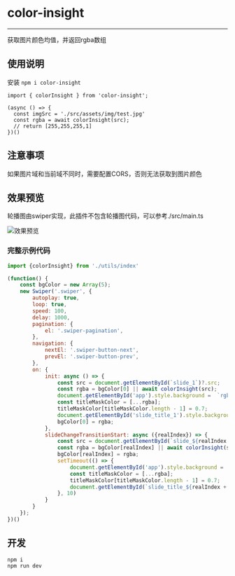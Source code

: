 # color-insight

----

获取图片颜色均值，并返回rgba数组


## 使用说明
安装 `npm i color-insight`

```shell
import { colorInsight } from 'color-insight';

(async () => {
  const imgSrc = './src/assets/img/test.jpg'
  const rgba = await colorInsight(src);
  // return [255,255,255,1]
})()
```

## 注意事项
如果图片域和当前域不同时，需要配置CORS，否则无法获取到图片颜色

## 效果预览
轮播图由swiper实现，此插件不包含轮播图代码，可以参考./src/main.ts

![效果预览](https://ihtmlcss-npm.oss-cn-beijing.aliyuncs.com/%40ihtmlcss/color-insight/preview.gif "效果预览")

### 完整示例代码

```javascript
import {colorInsight} from './utils/index'

(function() {
    const bgColor = new Array(5);
    new Swiper('.swiper', {
        autoplay: true,
        loop: true,
        speed: 100,
        delay: 1000,
        pagination: {
            el: '.swiper-pagination',
        },
        navigation: {
            nextEl: '.swiper-button-next',
            prevEl: '.swiper-button-prev',
        },
        on: {
            init: async () => {
                const src = document.getElementById(`slide_1`)?.src;
                const rgba = bgColor[0] || await colorInsight(src);
                document.getElementById('app').style.background =  `rgba(${rgba.join(",")})`;
                const titleMaskColor = [...rgba];
                titleMaskColor[titleMaskColor.length - 1] = 0.7;
                document.getElementById('slide_title_1').style.background =  `rgba(${titleMaskColor.join(",")})`;
                bgColor[0] = rgba;
            },
            slideChangeTransitionStart: async ({realIndex}) => {
                const src = document.getElementById(`slide_${realIndex + 1}`)?.src;
                const rgba = bgColor[realIndex] || await colorInsight(src);
                bgColor[realIndex] = rgba;
                setTimeout(() => {
                    document.getElementById('app').style.background =  `rgba(${rgba.join(",")})`;
                    const titleMaskColor = [...rgba];
                    titleMaskColor[titleMaskColor.length - 1] = 0.7;
                    document.getElementById(`slide_title_${realIndex + 1}`).style.background =  `rgba(${titleMaskColor.join(",")})`;
                }, 10)
            }
        }
    });
})()
```

## 开发
```shell
npm i
npm run dev
```
